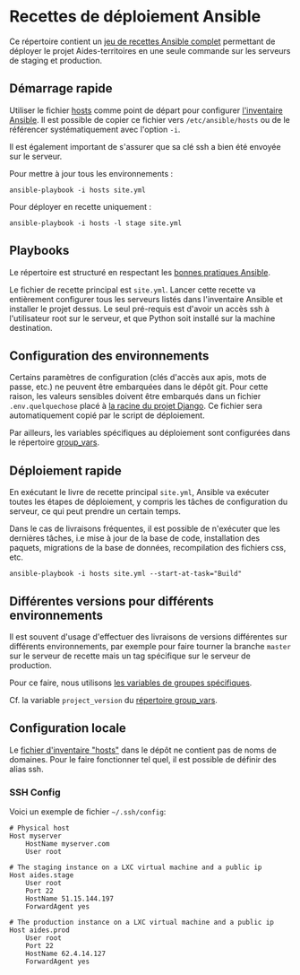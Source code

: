 # Recettes de déploiement Ansible

Ce répertoire contient un [jeu de recettes Ansible
complet](https://www.ansible.com/) permettant de déployer le projet
Aides-territoires en une seule commande sur les serveurs de staging et
production.


## Démarrage rapide

Utiliser le fichier [hosts](./hosts) comme point de départ pour configurer
[l'inventaire Ansible](http://docs.ansible.com/ansible/intro_inventory.html).
Il est possible de copier ce fichier vers `/etc/ansible/hosts` ou de le
référencer systématiquement avec l'option `-i`.

Il est également important de s'assurer que sa clé ssh a bien été envoyée sur
le serveur.

Pour mettre à jour tous les environnements :

    ansible-playbook -i hosts site.yml

Pour déployer en recette uniquement :

    ansible-playbook -i hosts -l stage site.yml


## Playbooks

Le répertoire est structuré en respectant les [bonnes pratiques
Ansible](http://docs.ansible.com/ansible/playbooks_best_practices.html).

Le fichier de recette principal est `site.yml`. Lancer cette recette va
entièrement configurer tous les serveurs listés dans l'inventaire Ansible et
installer le projet dessus. Le seul pré-requis est d'avoir un accès ssh à
l'utilisateur root sur le serveur, et que Python soit installé sur la machine
destination.


## Configuration des environnements

Certains paramètres de configuration (clés d'accès aux apis, mots de passe,
etc.) ne peuvent être embarquées dans le dépôt git. Pour cette raison, les
valeurs sensibles doivent être embarqués dans un fichier `.env.quelquechose`
placé à [la racine du projet Django](../src/). Ce fichier sera automatiquement
copié par le script de déploiement.

Par ailleurs, les variables spécifiques au déploiement sont configurées dans le
répertoire [group_vars](./group_vars/).


## Déploiement rapide

En exécutant le livre de recette principal `site.yml`, Ansible va exécuter
toutes les étapes de déploiement, y compris les tâches de configuration du
serveur, ce qui peut prendre un certain temps.

Dans le cas de livraisons fréquentes, il est possible de n'exécuter que les
dernières tâches, i.e mise à jour de la base de code, installation des paquets,
migrations de la base de données, recompilation des fichiers css, etc.

    ansible-playbook -i hosts site.yml --start-at-task="Build"


## Différentes versions pour différents environnements

Il est souvent d'usage d'effectuer des livraisons de versions différentes sur
différents environnements, par exemple pour faire tourner la branche `master`
sur le serveur de recette mais un tag spécifique sur le serveur de production.

Pour ce faire, nous utilisons [les variables de groupes
spécifiques](https://docs.ansible.com/ansible/latest/user_guide/playbooks_variables.html).

Cf. la variable `project_version` du [répertoire group_vars](./group_vars/).


## Configuration locale

Le [fichier d'inventaire "hosts"](./hosts) dans le dépôt ne contient pas de
noms de domaines. Pour le faire fonctionner tel quel, il est possible de
définir des alias ssh.

### SSH Config

Voici un exemple de fichier `~/.ssh/config`:

    # Physical host
    Host myserver
        HostName myserver.com
        User root

    # The staging instance on a LXC virtual machine and a public ip
    Host aides.stage
        User root
        Port 22
        HostName 51.15.144.197
        ForwardAgent yes

    # The production instance on a LXC virtual machine and a public ip
    Host aides.prod
        User root
        Port 22
        HostName 62.4.14.127
        ForwardAgent yes
